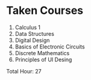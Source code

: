 # Taken Courses
1. Calculus 1
2. Data Structures 
3. Digital Design
4. Basics of Electronic Circuits
5. Discrete Mathematics
6. Principles of UI Desing

Total Hour: 27  
